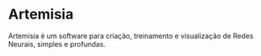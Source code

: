 # Artemisia

Artemisia é um software para criação, treinamento e visualização de Redes Neurais, simples e profundas.
